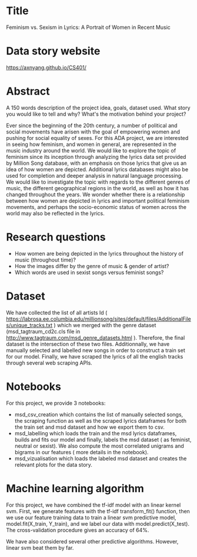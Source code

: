 # Title
Feminism vs. Sexism in Lyrics: A Portrait of Women in Recent Music

# Data story website
https://axnyang.github.io/CS401/

# Abstract
A 150 words description of the project idea, goals, dataset used. What story you would like to tell and why? What's the motivation behind your project?

Ever since the beginning of the 20th century, a number of political and social movements have arisen with the goal of empowering women and pushing for social equality of sexes. For this ADA project, we are interested in seeing how feminism, and women in general, are represented in the music industry around the world. We would like to explore the topic of feminism since its inception through analyzing the lyrics data set provided by Million Song database, with an emphasis on those lyrics that give us an idea of how women are depicted. Additional lyrics databases might also be used for completion and deeper analysis in natural language processing. We would like to investigate the topic with regards to the different genres of music, the different geographical regions in the world, as well as how it has changed throughout the years. We wonder whether there is a relationship between how women are depicted in lyrics and important political feminism movements, and perhaps the socio-economic status of women across the world may also be reflected in the lyrics.

# Research questions
- How women are being depicted in the lyrics throughout the history of music (throughout time)?
- How the images differ by the genre of music & gender of artist?
- Which words are used in sexist songs versus feminist songs?


# Dataset
We have collected the list of all artists Id ( https://labrosa.ee.columbia.edu/millionsong/sites/default/files/AdditionalFiles/unique_tracks.txt ) which we merged with the genre dataset (msd_tagtraum_cd2c.cls file in http://www.tagtraum.com/msd_genre_datasets.html ). Therefore, the final dataset is the intersection of these two files. Additionnally, we have manually selected and labelled new songs in order to construct a train set for our model. Finally, we have scraped the lyrics of all the english tracks through several web scraping APIs.
 

# Notebooks
For this project, we provide 3 notebooks:
- msd_csv_creation which contains the list of manually selected songs, the scraping function as well as the scraped lyrics dataframes for both the train set and msd dataset and how we export them to csv.
- msd_labelling which loads the train and the msd lyrics dataframes, builds and fits our model and finally, labels the msd dataset ( as feminist, neutral or sexist). We also compute the most correlated unigrams and bigrams in our features ( more details in the notebook).
- msd_vizualisation which loads the labeled msd dataset and creates the relevant plots for the data story.

# Machine learning algorithm
For this project, we have combined the tf-idf model with an linear kernel svm. First, we generate features with the tf-idf transform_fit() function, then we use our feature training data to train a linear svm predictive model, model.fit(X_train, Y_train), and we label our data with model.predict(X_test). The cross-validation procedure gives an accuracy of 64%.

We have also considered several other predictive algorithms. However, linear svm beat them by far.


